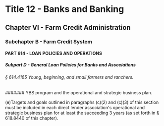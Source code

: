 
# Title 12 - Banks and Banking
## Chapter VI - Farm Credit Administration
### Subchapter B - Farm Credit System
#### PART 614 - LOAN POLICIES AND OPERATIONS
##### Subpart D - General Loan Policies for Banks and Associations
###### § 614.4165 Young, beginning, and small farmers and ranchers.
####### YBS program and the operational and strategic business plan.

(e)Targets and goals outlined in paragraphs (c)(2) and (c)(3) of this section must be included in each direct lender association's operational and strategic business plan for at least the succeeding 3 years (as set forth in § 618.8440 of this chapter).
